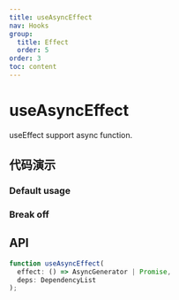 ```yaml
---
title: useAsyncEffect
nav: Hooks
group:
  title: Effect
  order: 5
order: 3
toc: content
---
```


# useAsyncEffect

useEffect support async function.

## 代码演示

### Default usage

<code src="./demo/demo1.tsx"></code>

### Break off

<code src="./demo/demo2.tsx"></code>

## API

```typescript
function useAsyncEffect(
  effect: () => AsyncGenerator | Promise,
  deps: DependencyList
);
```
